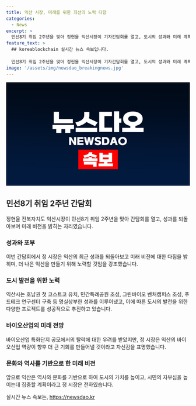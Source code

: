 ```yaml
---
title: 익산 시장, 미래를 위한 최선의 노력 다함
categories:
  - News
excerpt: >
  민선8기 취임 2주년을 맞아 정헌율 익산시장이 기자간담회를 열고, 도시의 성과와 미래 계획을 발표했다. 익산은 호남 첫 코스트코 유치와 민간특례공원 조성 등으로 발전했으며, 바이오산업 분야에서도 선도적 역할을 하고 있다. 또한, 정부의 특구 선정으로 도시의 새로운 동력을 얻었다. 더불어, 정 시장은 바이오특화단지 공모 탈락에 대한 우려를 격노하며 2년 후의 기회에 대해 희망을 표명했다. 앞으로는 익산의 역사와 문화를 기반으로 도시의 가치를 높이고 시민들의 자부심을 높이는데 초점을 맞출 계획이다.
feature_text: >
  ## koreablockchain 실시간 뉴스 속보입니다.

  민선8기 취임 2주년을 맞아 정헌율 익산시장이 기자간담회를 열고, 도시의 성과와 미래 계획을 발표했다. 익산은 호남 첫 코스트코 유치와 민간특례공원 조성 등으로 발전했으며, 바이오산업 분야에서도 선도적 역할을 하고 있다. 또한, 정부의 특구 선정으로 도시의 새로운 동력을 얻었다. 더불어, 정 시장은 바이오특화단지 공모 탈락에 대한 우려를 격노하며 2년 후의 기회에 대해 희망을 표명했다. 앞으로는 익산의 역사와 문화를 기반으로 도시의 가치를 높이고 시민들의 자부심을 높이는데 초점을 맞출 계획이다.
image: '/assets/img/newsdao_breakingnews.jpg'
---
```


<p><img src="/assets/img/newsdao_breakingnews.jpg" alt="koreablockchain 속보" /></p>

<h2 data-ke-size="size26">민선8기 취임 2주년 간담회</h2>

<p data-ke-size="size16">정헌율 전북자치도 익산시장이 민선8기 취임 2주년을 맞아 간담회를 열고, 성과를 되돌아보며 미래 비전을 밝히는 자리였습니다.</p>

<h3>성과와 포부</h3>

<p data-ke-size="size16">이번 간담회에서 정 시장은 익산의 최근 성과를 되돌아보고 미래 비전에 대한 다짐을 밝히며, 더 나은 익산을 만들기 위해 노력할 것임을 강조했습니다.</p>

<h3>도시 발전을 위한 노력</h3>

<p data-ke-size="size16">익산시는 호남권 첫 코스트코 유치, 민간특례공원 조성, 그린바이오 벤처캠퍼스 조성, 푸드테크 연구센터 구축 등 명실상부한 성과를 이루어냈고, 이에 따른 도시의 발전을 위한 다양한 프로젝트를 성공적으로 추진하고 있습니다.</p>

<h3>바이오산업의 미래 전망</h3>

<p data-ke-size="size16">바이오산업 특화단지 공모에서의 탈락에 대한 우려를 받았지만, 정 시장은 익산의 바이오산업 역량이 향후 더 큰 기회를 만들어낼 것이라고 자신감을 표명했습니다.</p> 

<h3>문화와 역사를 기반으로 한 미래 비전</h3>

<p data-ke-size="size16">앞으로 익산은 역사와 문화를 기반으로 하여 도시의 가치를 높이고, 시민의 자부심을 높이는데 집중할 계획이라고 정 시장은 전하였습니다.</p>
실시간 뉴스 속보는, <a href="https://newsdao.kr" rel="dofollow">https://newsdao.kr</a>


